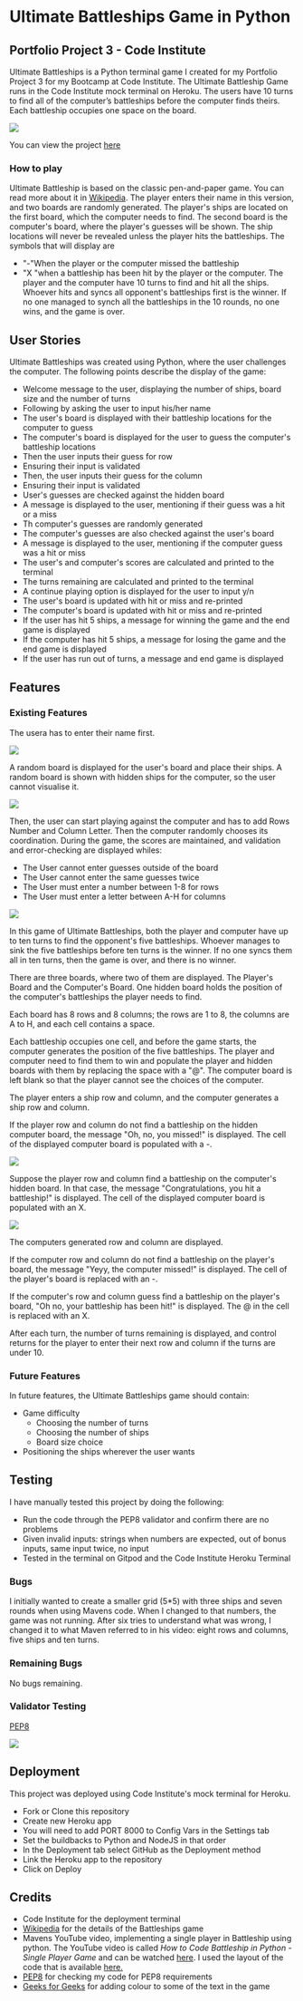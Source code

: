 # Ultimate Battleships Game in Python
## Portfolio Project 3 - Code Institute
Ultimate Battleships is a Python terminal game I created for my Portfolio Project 3 for my Bootcamp at Code Institute. 
The Ultimate Battleship Game runs in the Code Institute mock terminal on Heroku.
The users have 10 turns to find all of the computer’s battleships before the computer finds theirs. Each battleship occupies one space on the board.

![](images/pythonproject.png)


You can view the project [here](https://battleshipsgame-project.herokuapp.com/)

### How to play
Ultimate Battleship is based on the classic pen-and-paper game. You can read more about it in [Wikipedia](https://en.wikipedia.org/wiki/Battleship_(game)).
The player enters their name in this version, and two boards are randomly generated.
The player's ships are located on the first board, which the computer needs to find.
The second board is the computer's board, where the player's guesses will be shown. 
The ship locations will never be revealed unless the player hits the battleships.
The symbols that will display are
- "-"When the player or the computer missed the battleship
- "X "when a battleship has been hit by the player or the computer.
The player and the computer have 10 turns to find and hit all the ships. Whoever hits and syncs all opponent's battleships first is the winner.
If no one managed to synch all the battleships in the 10 rounds, no one wins, and the game is over.

## User Stories
Ultimate Battleships was created using Python, where the user challenges the computer. The following points describe the display of the game:
* Welcome message to the user, displaying the number of ships, board size and the number of turns
* Following by asking the user to input his/her name
* The user's board is displayed with their battleship locations for the computer to guess
* The computer's board is displayed for the user to guess the computer's battleship locations
* Then the user inputs their guess for row
* Ensuring their input is validated
* Then, the user inputs their guess for the column
* Ensuring their input is validated
* User's guesses are checked against the hidden board
* A message is displayed to the user, mentioning if their guess was a hit or a miss
* Th computer's guesses are randomly generated
* The computer's guesses are also checked against the user's board
* A message is displayed to the user, mentioning if the computer guess was a hit or miss
* The user's and computer's scores are calculated and printed to the terminal
* The turns remaining are calculated and printed to the terminal
* A continue playing option is displayed for the user to input y/n
* The user's board is updated with hit or miss and re-printed
* The computer's board is updated with hit or miss and re-printed
* If the user has hit 5 ships, a message for winning the game and the end game is displayed
* If the computer has hit 5 ships, a message for losing the game and the end game is displayed
* If the user has run out of turns, a message and end game is displayed

## Features
### Existing Features
The usera has to enter their name first.


![](images/entername.png)


A random board is displayed for the user's board and place their ships. A random board is shown with hidden ships for the computer, so the user cannot visualise it. 


![](images/2Boards.png)


Then, the user can start playing against the computer and has to add Rows Number and Column Letter. Then the computer randomly chooses its coordination. During the game, the scores are maintained, and validation and error-checking are displayed whiles:
- The User cannot enter guesses outside of the board
- The User cannot enter the same guesses twice
- The User must enter a number between 1-8 for rows
- The User must enter a letter between A-H for columns


![](images/rowcolumn.png)



In this game of Ultimate Battleships, both the player and computer have up to ten turns to find the opponent's five battleships. Whoever manages to sink the five battleships before ten turns is the winner. If no one syncs them all in ten turns, then the game is over, and there is no winner.

There are three boards, where two of them are displayed. The Player's Board and the Computer's Board. One hidden board holds the position of the computer's battleships the player needs to find.

Each board has 8 rows and 8 columns; the rows are 1 to 8, the columns are A to H, and each cell contains a space.

Each battleship occupies one cell, and before the game starts, the computer generates the position of the five battleships. The player and computer need to find them to win and populate the player and hidden boards with them by replacing the space with a "@". The computer board is left blank so that the player cannot see the choices of the computer.

The player enters a ship row and column, and the computer generates a ship row and column. 

If the player row and column do not find a battleship on the hidden computer board, the message "Oh, no, you missed!" is displayed. The cell of the displayed computer board is populated with a -.


![](images/rowcolumn.png)

Suppose the player row and column find a battleship on the computer's hidden board. In that case, the message "Congratulations, you hit a  battleship!" is displayed. The cell of the displayed computer board is populated with an X.


![](images/hittheship.png)

The computers generated row and column are displayed.

If the computer row and column do not find a battleship on the player's board, the message "Yeyy, the computer missed!" is displayed. The cell of the player's board is replaced with an -.

If the computer's row and column guess find a battleship on the player's board, "Oh no, your battleship has been hit!" is displayed. The @ in the cell is replaced with an X.

After each turn, the number of turns remaining is displayed, and control returns for the player to enter their next row and column if the turns are under 10.

### Future Features
In future features, the Ultimate Battleships game should contain:
- Game difficulty
  - Choosing the number of turns
  - Choosing the number of ships
  - Board size choice
- Positioning the ships wherever the user wants

## Testing
I have manually tested this project by doing the following:
* Run the code through the PEP8 validator and confirm there are no problems
* Given invalid inputs: strings when numbers are expected, out of bonus inputs, same input twice, no input
* Tested in the terminal on Gitpod and the Code Institute Heroku Terminal

### Bugs
I initially wanted to create a smaller grid (5*5) with three ships and seven rounds when using Mavens code. When I changed to that numbers, the game was not running. After six tries to understand what was wrong, I changed it to what Maven referred to in his video: eight rows and columns, five ships and ten turns. 

### Remaining Bugs
No bugs remaining.

### Validator Testing
[PEP8](http://pep8online.com/checkresult)

![](images/pep8.png)


## Deployment
This project was deployed using Code Institute's mock terminal for Heroku.
* Fork or Clone this repository
* Create new Heroku app
* You will need to add PORT 8000 to Config Vars in the Settings tab
* Set the buildbacks to Python and NodeJS in that order
* In the Deployment tab select GitHub as the Deployment method
* Link the Heroku app to the repository
* Click on Deploy

## Credits
* Code Institute for the deployment terminal
* [Wikipedia](https://en.wikipedia.org/wiki/Battleship_(game)) for the details of the Battleships game
* Mavens YouTube video, implementing a single player in Battleship using python. The YouTube video is called _How to Code Battleship in Python - Single Player Game_ and can be watched [here](https://www.youtube.com/watch?v=tF1WRCrd_HQ). I used the layout of the code that is available [here.](https://replit.com/@lucygbrown/battleships#main.py)
* [PEP8](http://pep8online.com/checkresult) for checking my code for PEP8 requirements
* [Geeks for Geeks](https://www.geeksforgeeks.org/print-colors-python-terminal/) for adding colour to some of the text in the game